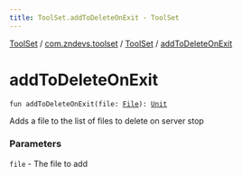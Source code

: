 ```yaml
---
title: ToolSet.addToDeleteOnExit - ToolSet
---
```


[ToolSet](../../index.html) / [com.zndevs.toolset](../index.html) / [ToolSet](index.html) / [addToDeleteOnExit](./add-to-delete-on-exit.html)

# addToDeleteOnExit

`fun addToDeleteOnExit(file: `[`File`](http://docs.oracle.com/javase/6/docs/api/java/io/File.html)`): `[`Unit`](https://kotlinlang.org/api/latest/jvm/stdlib/kotlin/-unit/index.html)

Adds a file to the list of files to delete on server stop

### Parameters

`file` - The file to add